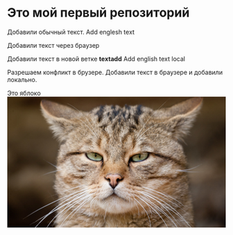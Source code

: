 # Это мой первый репозиторий

Добавили обычный текст. Add englesh text

Добавили текст через браузер

Добавили текст в новой ветке **textadd** Add english text local

Разрешаем конфликт в брузере. Добавили текст в браузере и добавили локально.

Это яблоко
![Яблоко](cat.jpg)